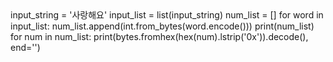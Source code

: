 <html>
    <head>
        <link rel="stylesheet" href="https://pyscript.net/latest/pyscript.css" />
        <script defer src="https://pyscript.net/latest/pyscript.js"></script>
    </head>
    <body>
        <py-script>
            input_string = '사랑해요'
            input_list = list(input_string)
            num_list = []
            for word in input_list:
                num_list.append(int.from_bytes(word.encode()))
            print(num_list)
            for num in num_list:
                print(bytes.fromhex(hex(num).lstrip('0x')).decode(), end='')
    </body>
</html>

